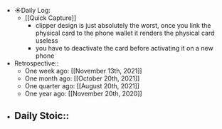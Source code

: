 - ☀️Daily Log:
    - [[Quick Capture]]
        - clipper design is just absolutely the worst, once you link the physical card to the phone wallet it renders the physical card useless
        - you have to deactivate the card before activating it on a new phone
- Retrospective::
    - One week ago: [[November 13th, 2021]]
    - One month ago: [[October 20th, 2021]]
    - One quarter ago: [[August 20th, 2021]]
    - One year ago: [[November 20th, 2020]]
- Daily Stoic::
    -
